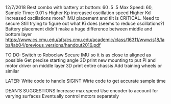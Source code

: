 12/7/2018
Best combo with battery at bottom: 60 .5 .5
Max Speed: 60, Sample Time: 0.01 s
Higher Kp increased oscillation speed
Higher Kd increased oscillations more?
IMU placement and tilt is CRITICAL. Need to secure
Still trying to figure out what Ki does (seems to reduce oscillations?)
Battery placement didn't make a huge difference between middle and bottom layer
https://www.cs.cmu.edu/afs/cs.cmu.edu/academic/class/16311/www/s18/labs/lab04/previous_versions/handout2016.pdf



TO DO:
Switch to Roboclaw
Secure IMU so it is as close to aligned as possible
Get precise starting angle
3D print new mounting to put Pi and motor driver on middle layer
3D print entire chassis
Add training wheels or similar


LATER:
Write code to handle SIGINT
Wirte code to get accurate sample time

DEAN'S SUGGESTIONS
Increase max speed
Use encoder to account for varying surfaces
Eventually control motors separately

